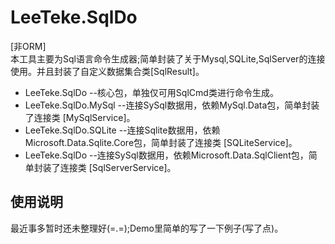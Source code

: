 # LeeTeke.SqlDo
[非ORM]  
本工具主要为Sql语言命令生成器;简单封装了关于Mysql,SQLite,SqlServer的连接使用。并且封装了自定义数据集合类[SqlResult]。  

+ LeeTeke.SqlDo --核心包，单独仅可用SqlCmd类进行命令生成。  
+ LeeTeke.SqlDo.MySql --连接SySql数据用，依赖MySql.Data包，简单封装了连接类 [MySqlService]。  
+ LeeTeke.SqlDo.SQLite --连接Sqlite数据用，依赖Microsoft.Data.Sqlite.Core包，简单封装了连接类 [SQLiteService]。  
+ LeeTeke.SqlDo --连接SySql数据用，依赖Microsoft.Data.SqlClient包，简单封装了连接类 [SqlServerService]。  

## 使用说明
最近事多暂时还未整理好(=.=);Demo里简单的写了一下例子(写了点)。